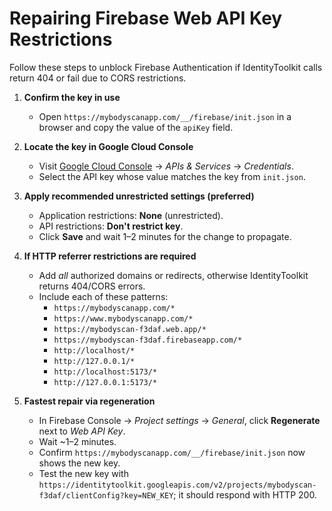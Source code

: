 # Repairing Firebase Web API Key Restrictions

Follow these steps to unblock Firebase Authentication if IdentityToolkit calls return 404 or fail due to CORS restrictions.

1. **Confirm the key in use**
   - Open `https://mybodyscanapp.com/__/firebase/init.json` in a browser and copy the value of the `apiKey` field.

2. **Locate the key in Google Cloud Console**
   - Visit [Google Cloud Console](https://console.cloud.google.com/apis/credentials) → *APIs & Services* → *Credentials*.
   - Select the API key whose value matches the key from `init.json`.

3. **Apply recommended unrestricted settings (preferred)**
   - Application restrictions: **None** (unrestricted).
   - API restrictions: **Don't restrict key**.
   - Click **Save** and wait 1–2 minutes for the change to propagate.

4. **If HTTP referrer restrictions are required**
   - Add *all* authorized domains or redirects, otherwise IdentityToolkit returns 404/CORS errors.
   - Include each of these patterns:
     - `https://mybodyscanapp.com/*`
     - `https://www.mybodyscanapp.com/*`
     - `https://mybodyscan-f3daf.web.app/*`
     - `https://mybodyscan-f3daf.firebaseapp.com/*`
     - `http://localhost/*`
     - `http://127.0.0.1/*`
     - `http://localhost:5173/*`
     - `http://127.0.0.1:5173/*`

5. **Fastest repair via regeneration**
   - In Firebase Console → *Project settings* → *General*, click **Regenerate** next to *Web API Key*.
   - Wait ~1–2 minutes.
   - Confirm `https://mybodyscanapp.com/__/firebase/init.json` now shows the new key.
   - Test the new key with `https://identitytoolkit.googleapis.com/v2/projects/mybodyscan-f3daf/clientConfig?key=NEW_KEY`; it should respond with HTTP 200.
